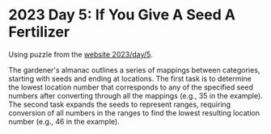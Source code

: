 # 2023 Day 5: If You Give A Seed A Fertilizer

Using puzzle from the [website 2023/day/5](https://adventofcode.com/2023/day/5).

The gardener's almanac outlines a series of mappings between categories, starting with seeds and ending at locations. The first task is to determine the lowest location number that corresponds to any of the specified seed numbers after converting through all the mappings (e.g., 35 in the example). The second task expands the seeds to represent ranges, requiring conversion of all numbers in the ranges to find the lowest resulting location number (e.g., 46 in the example).
